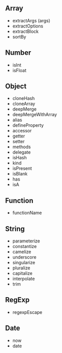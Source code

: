 ## Array

- extractArgs (args)
- extractOptions
- extractBlock
- sortBy

## Number

- isInt
- isFloat

## Object

- cloneHash
- cloneArray
- deepMerge
- deepMergeWithArray
- alias
- defineProperty
- accessor
- getter
- setter
- methods
- delegate
- isHash
- kind
- isPresent
- isBlank
- has
- isA

## Function

- functionName

## String

- parameterize
- constantize
- camelize
- underscore
- singularize
- pluralize
- capitalize
- interpolate
- trim

## RegExp

- regexpEscape

## Date

- now
- date